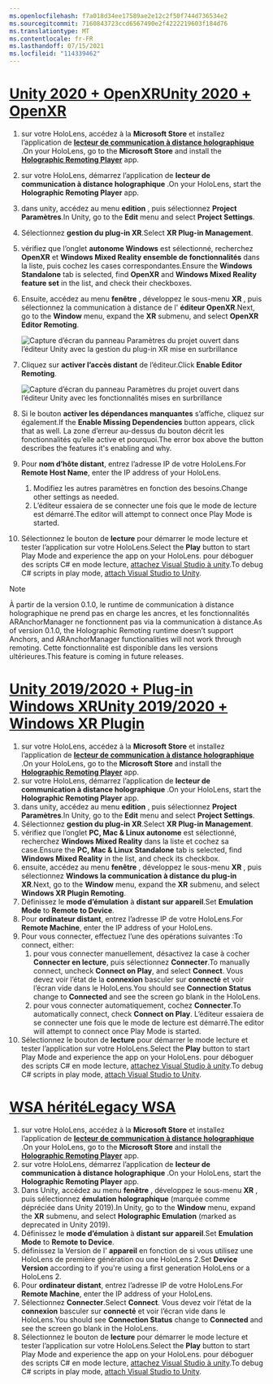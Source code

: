 ```yaml
---
ms.openlocfilehash: f7a018d34ee17589ae2e12c2f50f744d736534e2
ms.sourcegitcommit: 7160843723ccd6567490e2f4222219603f184d76
ms.translationtype: MT
ms.contentlocale: fr-FR
ms.lasthandoff: 07/15/2021
ms.locfileid: "114339462"
---
```

# <a name="unity-2020--openxr"></a>[<span data-ttu-id="144f0-101">Unity 2020 + OpenXR</span><span class="sxs-lookup"><span data-stu-id="144f0-101">Unity 2020 + OpenXR</span></span>](#tab/openxr)

1. <span data-ttu-id="144f0-102">sur votre HoloLens, accédez à la **Microsoft Store** et installez l’application de **[lecteur de communication à distance holographique](https://www.microsoft.com/store/p/holographic-remoting-player/9nblggh4sv40)** .</span><span class="sxs-lookup"><span data-stu-id="144f0-102">On your HoloLens, go to the **Microsoft Store** and install the **[Holographic Remoting Player](https://www.microsoft.com/store/p/holographic-remoting-player/9nblggh4sv40)** app.</span></span>
1. <span data-ttu-id="144f0-103">sur votre HoloLens, démarrez l’application de **lecteur de communication à distance holographique** .</span><span class="sxs-lookup"><span data-stu-id="144f0-103">On your HoloLens, start the **Holographic Remoting Player** app.</span></span>
1. <span data-ttu-id="144f0-104">dans unity, accédez au menu **edition** , puis sélectionnez **Project Paramètres**.</span><span class="sxs-lookup"><span data-stu-id="144f0-104">In Unity, go to the **Edit** menu and select **Project Settings**.</span></span>
1. <span data-ttu-id="144f0-105">Sélectionnez **gestion du plug-in XR**.</span><span class="sxs-lookup"><span data-stu-id="144f0-105">Select **XR Plug-in Management**.</span></span>
1. <span data-ttu-id="144f0-106">vérifiez que l’onglet **autonome Windows** est sélectionné, recherchez **OpenXR** et **Windows Mixed Reality ensemble de fonctionnalités** dans la liste, puis cochez les cases correspondantes.</span><span class="sxs-lookup"><span data-stu-id="144f0-106">Ensure the **Windows Standalone** tab is selected, find **OpenXR** and **Windows Mixed Reality feature set** in the list, and check their checkboxes.</span></span>
1. <span data-ttu-id="144f0-107">Ensuite, accédez au menu **fenêtre** , développez le sous-menu **XR** , puis sélectionnez la communication à distance de l' **éditeur OpenXR**.</span><span class="sxs-lookup"><span data-stu-id="144f0-107">Next, go to the **Window** menu, expand the **XR** submenu, and select **OpenXR Editor Remoting**.</span></span>

    ![Capture d’écran du panneau Paramètres du projet ouvert dans l’éditeur Unity avec la gestion du plug-in XR mise en surbrillance](../images/openxr-features-img-02.png)

1. <span data-ttu-id="144f0-109">Cliquez sur **activer l’accès distant** de l’éditeur.</span><span class="sxs-lookup"><span data-stu-id="144f0-109">Click **Enable Editor Remoting**.</span></span>

    ![Capture d’écran du panneau Paramètres du projet ouvert dans l’éditeur Unity avec les fonctionnalités mises en surbrillance](../images/openxr-features-img-03.png)

1. <span data-ttu-id="144f0-111">Si le bouton **activer les dépendances manquantes** s’affiche, cliquez sur également.</span><span class="sxs-lookup"><span data-stu-id="144f0-111">If the **Enable Missing Dependencies** button appears, click that as well.</span></span> <span data-ttu-id="144f0-112">La zone d’erreur au-dessus du bouton décrit les fonctionnalités qu’elle active et pourquoi.</span><span class="sxs-lookup"><span data-stu-id="144f0-112">The error box above the button describes the features it's enabling and why.</span></span>
1. <span data-ttu-id="144f0-113">Pour **nom d’hôte distant**, entrez l’adresse IP de votre HoloLens.</span><span class="sxs-lookup"><span data-stu-id="144f0-113">For **Remote Host Name**, enter the IP address of your HoloLens.</span></span>
   1. <span data-ttu-id="144f0-114">Modifiez les autres paramètres en fonction des besoins.</span><span class="sxs-lookup"><span data-stu-id="144f0-114">Change other settings as needed.</span></span>
   1. <span data-ttu-id="144f0-115">L’éditeur essaiera de se connecter une fois que le mode de lecture est démarré.</span><span class="sxs-lookup"><span data-stu-id="144f0-115">The editor will attempt to connect once Play Mode is started.</span></span>
1. <span data-ttu-id="144f0-116">Sélectionnez le bouton de **lecture** pour démarrer le mode lecture et tester l’application sur votre HoloLens.</span><span class="sxs-lookup"><span data-stu-id="144f0-116">Select the **Play** button to start Play Mode and experience the app on your HoloLens.</span></span> <span data-ttu-id="144f0-117">pour déboguer des scripts C# en mode lecture, [attachez Visual Studio à unity](/visualstudio/gamedev/unity/get-started/using-visual-studio-tools-for-unity?pivots=windows).</span><span class="sxs-lookup"><span data-stu-id="144f0-117">To debug C# scripts in play mode, [attach Visual Studio to Unity](/visualstudio/gamedev/unity/get-started/using-visual-studio-tools-for-unity?pivots=windows).</span></span>

> [!NOTE]
> <span data-ttu-id="144f0-118">À partir de la version 0.1.0, le runtime de communication à distance holographique ne prend pas en charge les ancres, et les fonctionnalités ARAnchorManager ne fonctionnent pas via la communication à distance.</span><span class="sxs-lookup"><span data-stu-id="144f0-118">As of version 0.1.0, the Holographic Remoting runtime doesn’t support Anchors, and ARAnchorManager functionalities will not work through remoting.</span></span>  <span data-ttu-id="144f0-119">Cette fonctionnalité est disponible dans les versions ultérieures.</span><span class="sxs-lookup"><span data-stu-id="144f0-119">This feature is coming in future releases.</span></span>

# <a name="unity-20192020--windows-xr-plugin"></a>[<span data-ttu-id="144f0-120">Unity 2019/2020 + Plug-in Windows XR</span><span class="sxs-lookup"><span data-stu-id="144f0-120">Unity 2019/2020 + Windows XR Plugin</span></span>](#tab/winxr)

1. <span data-ttu-id="144f0-121">sur votre HoloLens, accédez à la **Microsoft Store** et installez l’application de **[lecteur de communication à distance holographique](https://www.microsoft.com/store/p/holographic-remoting-player/9nblggh4sv40)** .</span><span class="sxs-lookup"><span data-stu-id="144f0-121">On your HoloLens, go to the **Microsoft Store** and install the **[Holographic Remoting Player](https://www.microsoft.com/store/p/holographic-remoting-player/9nblggh4sv40)** app.</span></span>
1. <span data-ttu-id="144f0-122">sur votre HoloLens, démarrez l’application de **lecteur de communication à distance holographique** .</span><span class="sxs-lookup"><span data-stu-id="144f0-122">On your HoloLens, start the **Holographic Remoting Player** app.</span></span>
1. <span data-ttu-id="144f0-123">dans unity, accédez au menu **edition** , puis sélectionnez **Project Paramètres**.</span><span class="sxs-lookup"><span data-stu-id="144f0-123">In Unity, go to the **Edit** menu and select **Project Settings**.</span></span>
1. <span data-ttu-id="144f0-124">Sélectionnez **gestion du plug-in XR**.</span><span class="sxs-lookup"><span data-stu-id="144f0-124">Select **XR Plug-in Management**.</span></span>
1. <span data-ttu-id="144f0-125">vérifiez que l’onglet **PC, Mac & Linux autonome** est sélectionné, recherchez **Windows Mixed Reality** dans la liste et cochez sa case.</span><span class="sxs-lookup"><span data-stu-id="144f0-125">Ensure the **PC, Mac & Linux Standalone** tab is selected, find **Windows Mixed Reality** in the list, and check its checkbox.</span></span>
1. <span data-ttu-id="144f0-126">ensuite, accédez au menu **fenêtre** , développez le sous-menu **XR** , puis sélectionnez **Windows la communication à distance du plug-in XR**.</span><span class="sxs-lookup"><span data-stu-id="144f0-126">Next, go to the **Window** menu, expand the **XR** submenu, and select **Windows XR Plugin Remoting**.</span></span>
1. <span data-ttu-id="144f0-127">Définissez le **mode d’émulation** à **distant sur appareil**.</span><span class="sxs-lookup"><span data-stu-id="144f0-127">Set **Emulation Mode** to **Remote to Device**.</span></span>
1. <span data-ttu-id="144f0-128">Pour **ordinateur distant**, entrez l’adresse IP de votre HoloLens.</span><span class="sxs-lookup"><span data-stu-id="144f0-128">For **Remote Machine**, enter the IP address of your HoloLens.</span></span>
1. <span data-ttu-id="144f0-129">Pour vous connecter, effectuez l’une des opérations suivantes :</span><span class="sxs-lookup"><span data-stu-id="144f0-129">To connect, either:</span></span>
   1. <span data-ttu-id="144f0-130">pour vous connecter manuellement, désactivez la case à cocher **Connecter en lecture**, puis sélectionnez **Connecter**.</span><span class="sxs-lookup"><span data-stu-id="144f0-130">To manually connect, uncheck **Connect on Play**, and select **Connect**.</span></span> <span data-ttu-id="144f0-131">Vous devez voir l’état de la **connexion** basculer sur **connecté** et voir l’écran vide dans le HoloLens.</span><span class="sxs-lookup"><span data-stu-id="144f0-131">You should see **Connection Status** change to **Connected** and see the screen go blank in the HoloLens.</span></span>
   1. <span data-ttu-id="144f0-132">pour vous connecter automatiquement, cochez **Connecter**.</span><span class="sxs-lookup"><span data-stu-id="144f0-132">To automatically connect, check **Connect on Play**.</span></span> <span data-ttu-id="144f0-133">L’éditeur essaiera de se connecter une fois que le mode de lecture est démarré.</span><span class="sxs-lookup"><span data-stu-id="144f0-133">The editor will attempt to connect once Play Mode is started.</span></span>
1. <span data-ttu-id="144f0-134">Sélectionnez le bouton de **lecture** pour démarrer le mode lecture et tester l’application sur votre HoloLens.</span><span class="sxs-lookup"><span data-stu-id="144f0-134">Select the **Play** button to start Play Mode and experience the app on your HoloLens.</span></span> <span data-ttu-id="144f0-135">pour déboguer des scripts C# en mode lecture, [attachez Visual Studio à unity](/visualstudio/gamedev/unity/get-started/using-visual-studio-tools-for-unity?pivots=windows).</span><span class="sxs-lookup"><span data-stu-id="144f0-135">To debug C# scripts in play mode, [attach Visual Studio to Unity](/visualstudio/gamedev/unity/get-started/using-visual-studio-tools-for-unity?pivots=windows).</span></span>

# <a name="legacy-wsa"></a>[<span data-ttu-id="144f0-136">WSA hérité</span><span class="sxs-lookup"><span data-stu-id="144f0-136">Legacy WSA</span></span>](#tab/wsa)

1. <span data-ttu-id="144f0-137">sur votre HoloLens, accédez à la **Microsoft Store** et installez l’application de **[lecteur de communication à distance holographique](https://www.microsoft.com/store/p/holographic-remoting-player/9nblggh4sv40)** .</span><span class="sxs-lookup"><span data-stu-id="144f0-137">On your HoloLens, go to the **Microsoft Store** and install the **[Holographic Remoting Player](https://www.microsoft.com/store/p/holographic-remoting-player/9nblggh4sv40)** app.</span></span>
1. <span data-ttu-id="144f0-138">sur votre HoloLens, démarrez l’application de **lecteur de communication à distance holographique** .</span><span class="sxs-lookup"><span data-stu-id="144f0-138">On your HoloLens, start the **Holographic Remoting Player** app.</span></span>
1. <span data-ttu-id="144f0-139">Dans Unity, accédez au menu **fenêtre** , développez le sous-menu **XR** , puis sélectionnez **émulation holographique** (marquée comme dépréciée dans Unity 2019).</span><span class="sxs-lookup"><span data-stu-id="144f0-139">In Unity, go to the **Window** menu, expand the **XR** submenu, and select **Holographic Emulation** (marked as deprecated in Unity 2019).</span></span>
1. <span data-ttu-id="144f0-140">Définissez le **mode d’émulation** à **distant sur appareil**.</span><span class="sxs-lookup"><span data-stu-id="144f0-140">Set **Emulation Mode** to **Remote to Device**.</span></span>
1. <span data-ttu-id="144f0-141">définissez la Version de l' **appareil** en fonction de si vous utilisez une HoloLens de première génération ou une HoloLens 2.</span><span class="sxs-lookup"><span data-stu-id="144f0-141">Set **Device Version** according to if you're using a first generation HoloLens or a HoloLens 2.</span></span>
1. <span data-ttu-id="144f0-142">Pour **ordinateur distant**, entrez l’adresse IP de votre HoloLens.</span><span class="sxs-lookup"><span data-stu-id="144f0-142">For **Remote Machine**, enter the IP address of your HoloLens.</span></span>
1. <span data-ttu-id="144f0-143">Sélectionnez **Connecter**.</span><span class="sxs-lookup"><span data-stu-id="144f0-143">Select **Connect**.</span></span> <span data-ttu-id="144f0-144">Vous devez voir l’état de la **connexion** basculer sur **connecté** et voir l’écran vide dans le HoloLens.</span><span class="sxs-lookup"><span data-stu-id="144f0-144">You should see **Connection Status** change to **Connected** and see the screen go blank in the HoloLens.</span></span>
1. <span data-ttu-id="144f0-145">Sélectionnez le bouton de **lecture** pour démarrer le mode lecture et tester l’application sur votre HoloLens.</span><span class="sxs-lookup"><span data-stu-id="144f0-145">Select the **Play** button to start Play Mode and experience the app on your HoloLens.</span></span> <span data-ttu-id="144f0-146">pour déboguer des scripts C# en mode lecture, [attachez Visual Studio à unity](/visualstudio/gamedev/unity/get-started/using-visual-studio-tools-for-unity?pivots=windows).</span><span class="sxs-lookup"><span data-stu-id="144f0-146">To debug C# scripts in play mode, [attach Visual Studio to Unity](/visualstudio/gamedev/unity/get-started/using-visual-studio-tools-for-unity?pivots=windows).</span></span>
